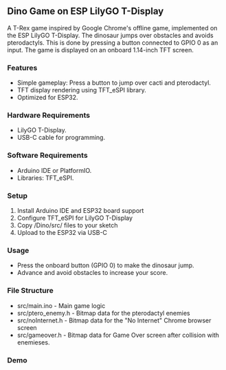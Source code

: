 ## Dino Game on ESP LilyGO T-Display

A T-Rex game inspired by Google Chrome's offline game, implemented on the ESP LilyGO T-Display.
The dinosaur jumps over obstacles and avoids pterodactyls. This is done by pressing a button connected to GPIO 0 as an input. The game is displayed on an onboard 1.14-inch TFT screen.

### Features
- Simple gameplay: Press a button to jump over cacti and pterodactyl.
- TFT display rendering using TFT_eSPI library.
- Optimized for ESP32.

### Hardware Requirements
- LilyGO T-Display.
- USB-C cable for programming.

### Software Requirements
- Arduino IDE or PlatformIO.
- Libraries: TFT_eSPI.

### Setup
1. Install Arduino IDE and ESP32 board support
2. Configure TFT_eSPI for LilyGO T-Display
3. Copy /Dino/src/ files to your sketch
4. Upload to the ESP32 via USB-C

### Usage
- Press the onboard button (GPIO 0) to make the dinosaur jump.
- Advance and avoid obstacles to increase your score.

### File Structure
* src/main.ino - Main game logic
* src/ptero_enemy.h - Bitmap data for the pterodactyl enemies
* src/noInternet.h - Bitmap data for the "No Internet" Chrome browser screen
* src/gameover.h - Bitmap data for Game Over screen after collision with enemieses.

### Demo
